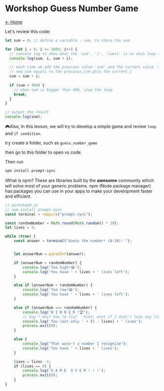 
# Workshop Guess Number Game

[<- Home](README.md)

Let's review this code:
```js
let sum = 0; // define a variable - sum, to store the sum

for (let i = 0; i <= 1000; i++) {
  // console log to show what the 'sum', 'i', 'sum+i' is in each loop (this is only for debugging)
  console.log(sum, i, sum + i);

  // each time we add the previous value 'sum' and the current value 'i', to get a sum
  // new_sum equals to the previous_sum plus the current_i
  sum = sum + i;
  
  if (sum > 400) {
    // when sum is bigger than 400, stop the loop.
    break;
  }
}

// output the result
console.log(sum);
```


🎮Also, In this lesson, we will try to develop a simple game and review ```loop``` and ```if condition```.


try create a folder, such as ```guess_number_game```

then go to this folder to open vs code.

Then run 

```bash
npm install prompt-sync
```

ℹ️What is npm?
These are libraries built by the **awesome** community which will solve most of your generic problems. npm (Node package manager) has packages you can use in your apps to make your development faster and efficient.



```js
// workshop9.js
// npm install prompt-sync
const terminal = require("prompt-sync");

const randomNumber = Math.round(Math.random() * 10);
let lives = 5;

while (true) {
    const answer = terminal("Guess the number! (0-10): ");


    let answerNum = parseInt(answer);

    if (answerNum > randomNumber) {
        console.log('Too high!😭');
        console.log('You have ' + lives + ' lives left');
    }

    else if (answerNum < randomNumber) {
        console.log('Too low!😭');
        console.log('You have ' + lives + ' lives left');
    }

    else if (answerNum === randomNumber) {
        console.log('W I N N E R !🏆');
        // bug ? why? how to fix?   hint: what if I didn't lose any lives?
        console.log('You lost only ' + (5 - lives) + ' lives');
        process.exit(0);
    }

    else {
        console.log("That wasn't a number I recognize");
        console.log('You have ' + lives + ' lives');
    }

    lives = lives -1;
    if (lives == 0) {
        console.log('G A M E  O V E R ! ! !');
        process.exit(0);
    }
}
```
